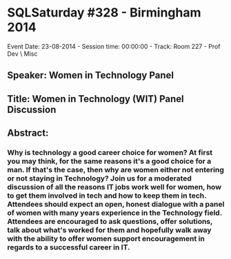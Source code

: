 # SQLSaturday #328 - Birmingham 2014
Event Date: 23-08-2014 - Session time: 00:00:00 - Track: Room 227 - Prof Dev \ Misc
## Speaker: Women in Technology Panel
## Title: Women in Technology (WIT) Panel Discussion
## Abstract:
### Why is technology a good career choice for women?  At first you may think, for the same reasons it's a good choice for a man.  If that's the case, then why are women either not entering or not staying in Technology?  Join us for a moderated discussion of all the reasons IT jobs work well for women, how to get them involved in tech and how to keep them in tech.  Attendees should expect an open, honest dialogue with a panel of women with many years experience in the Technology field.  Attendees are encouraged to ask questions, offer solutions, talk about what's worked for them and hopefully walk away with the ability to offer women support  encouragement in regards to a successful career in IT.
